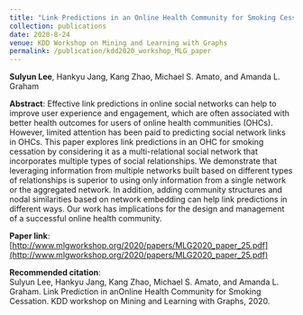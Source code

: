 ```yaml
---
title: "Link Predictions in an Online Health Community for Smoking Cessation"
collection: publications
date: 2020-8-24
venue: KDD Workshop on Mining and Learning with Graphs
permalink: /publication/kdd2020_workshop_MLG_paper
---
```

**Sulyun Lee**, Hankyu Jang, Kang Zhao, Michael S. Amato, and Amanda L. Graham

**Abstract**:
Effective link predictions in online social networks can help to improve user experience and engagement, which are often associated with better health outcomes for users of online health communities (OHCs). However, limited attention has been paid to predicting social network links in OHCs. This paper explores link predictions in an OHC for smoking cessation by considering it as a multi-relational social network that incorporates multiple types of social relationships. We demonstrate that leveraging information from multiple networks built based on different types of relationships is superior to using only information from a single network or the aggregated network. In addition, adding community structures and nodal similarities based on network embedding can help link predictions in different ways. Our work has implications for the design and management of a successful online health community.

**Paper link**: [http://www.mlgworkshop.org/2020/papers/MLG2020_paper_25.pdf](http://www.mlgworkshop.org/2020/papers/MLG2020_paper_25.pdf)

**Recommended citation**: <br>
Sulyun Lee, Hankyu Jang, Kang Zhao, Michael S. Amato, and Amanda L. Graham. Link Prediction in anOnline Health Community for Smoking Cessation. KDD workshop on Mining and Learning with Graphs, 2020.
